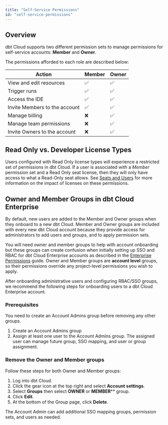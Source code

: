 ```yaml
---
title: "Self-Service Permissions"
id: "self-service-permissions"
---
```


## Overview

dbt Cloud supports two different permission sets to manage permissions for self-service accounts: **Member** and **Owner**.  

The permissions afforded to each role are described below:

| Action | Member | Owner |
| ------ | ------ | ----- |
| View and edit resources | ✅ | ✅ |
| Trigger runs | ✅ | ✅ |
| Access the IDE | ✅ | ✅ |
| Invite Members to the account | ✅ | ✅ |
| Manage billing | ❌ | ✅ |
| Manage team permissions | ❌ | ✅ |
| Invite Owners to the account | ❌ | ✅ |

## Read Only vs. Developer License Types

Users configured with Read Only license types will experience a restricted set of permissions in dbt Cloud. If a user is associated with a _Member_ permission set and a Read Only seat license, then they will only have access to what a Read-Only seat allows. See [Seats and Users](cloud-seats-and-users) for more information on the impact of licenses on these permissions.

## Owner and Member Groups in dbt Cloud Enterprise  

By default, new users are added to the Member and Owner groups when they onboard to a new dbt Cloud. Member and Owner groups are included with every new dbt Cloud account because they provide access for administrators to add users and groups, and to apply permission sets. 

You will need owner and member groups to help with account onboarding but these groups can create confusion when initially setting up SSO and RBAC for dbt Cloud Enterprise accounts as described in the [Enterprise Permissions](enterprise-permissions) guide. Owner and Member groups are **account level** groups, so their permissions override any project-level permissions you wish to apply.

After onboarding administrative users and configuring RBAC/SSO groups, we recommend the following steps for onboarding users to a dbt Cloud Enterprise account.

### Prerequisites

You need to create an Account Admins group before removing any other groups.

1. Create an Account Admins group  
2. Assign at least one user to the Account Admins group. The assigned user can manage future group, SSO mapping, and user or group assignment.

### Remove the Owner and Member groups

Follow these steps for both Owner and Member groups:

1. Log into dbt Cloud.
2. Click the gear icon at the top right and select **Account settings**.
3. Select **Groups** then select **OWNER** or **MEMBER**** group.  
4. Click **Edit**.
5. At the bottom of the Group page, click **Delete**.

The Account Admin can add additional SSO mapping groups, permission sets, and users as needed.
